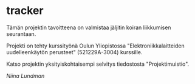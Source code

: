 # tracker
Tämän projektin tavoitteena on valmistaa jäljitin koiran liikkumisen seurantaan.

Projekti on tehty kurssityönä Oulun Yliopistossa "Elektroniikkalaitteiden uudelleenkäytön perusteet" (521229A-3004) kurssille.

Katso projektin yksityiskohtaisempi selvitys tiedostosta "Projektimuistio".

_Niina Lundman_
